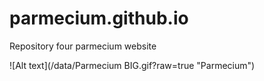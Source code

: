 # parmecium.github.io
Repository four parmecium website

![Alt text](/data/Parmecium BIG.gif?raw=true "Parmecium")
